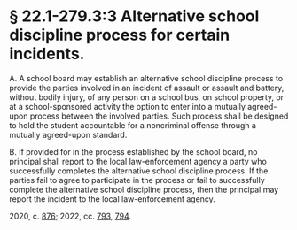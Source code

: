 # § 22.1-279.3:3 Alternative school discipline process for certain incidents.

<p>A. A school board may establish an alternative school discipline process to provide the parties involved in an incident of assault or assault and battery, without bodily injury, of any person on a school bus, on school property, or at a school-sponsored activity the option to enter into a mutually agreed-upon process between the involved parties. Such process shall be designed to hold the student accountable for a noncriminal offense through a mutually agreed-upon standard.</p><p>B. If provided for in the process established by the school board, no principal shall report to the local law-enforcement agency a party who successfully completes the alternative school discipline process. If the parties fail to agree to participate in the process or fail to successfully complete the alternative school discipline process, then the principal may report the incident to the local law-enforcement agency.</p><p>2020, c. <a href='http://lis.virginia.gov/cgi-bin/legp604.exe?201+ful+CHAP0876'>876</a>; 2022, cc. <a href='http://lis.virginia.gov/cgi-bin/legp604.exe?221+ful+CHAP0793'>793</a>, <a href='http://lis.virginia.gov/cgi-bin/legp604.exe?221+ful+CHAP0794'>794</a>.</p>